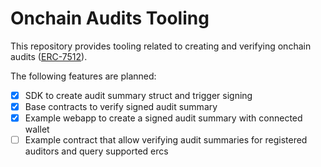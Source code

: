 # Onchain Audits Tooling

This repository provides tooling related to creating and verifying onchain audits ([ERC-7512](https://eips.ethereum.org/EIPS/eip-7512)).

The following features are planned:

- [x] SDK to create audit summary struct and trigger signing
- [x] Base contracts to verify signed audit summary
- [x] Example webapp to create a signed audit summary with connected wallet
- [ ] Example contract that allow verifying audit summaries for registered auditors and query supported ercs
